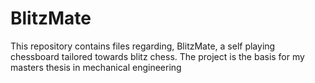 # BlitzMate
This repository contains files regarding, BlitzMate, a self playing chessboard tailored towards blitz chess. The project is the basis for my masters thesis in mechanical engineering

